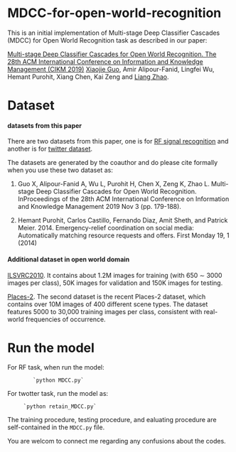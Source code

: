 # MDCC-for-open-world-recognition
This is an initial implementation of Multi-stage Deep Classifier Cascades (MDCC) for Open World Recognition task as described in our paper:

[Multi-stage Deep Classifier Cascades for Open World Recognition. The 28th ACM International Conference on Information and Knowledge Management (CIKM 2019)](https://dl.acm.org/doi/10.1145/3357384.3357981)
[Xiaojie Guo](https://sites.google.com/view/xiaojie-guo-personal-site), Amir Alipour-Fanid, Lingfei Wu, Hemant Purohit, Xiang Chen, Kai Zeng and [Liang Zhao](http://mason.gmu.edu/~lzhao9/).

# Dataset
#### datasets from this paper
There are two datasets from this paper, one is for [RF signal recognition](https://exchangelabsgmu-my.sharepoint.com/:u:/g/personal/xguo7_masonlive_gmu_edu/EUMFyD5TWnFFo7sL0AXWOD0BV-VRQyW9IahE1Gh_OTvl5w?e=PBeoel) and another is for [twitter dataset](https://exchangelabsgmu-my.sharepoint.com/:u:/g/personal/xguo7_masonlive_gmu_edu/EVb5O9TtPzxAnM1-LzkVSjwBfU8mdD5Yw-z0o9p3HWJq9w?e=Qo3gy5). 

The datasets are generated by the coauthor and do please cite formally when you use these two dataset as:

1. Guo X, Alipour-Fanid A, Wu L, Purohit H, Chen X, Zeng K, Zhao L. Multi-stage Deep Classifier Cascades for Open World Recognition. InProceedings of the 28th ACM International Conference on Information and Knowledge Management 2019 Nov 3 (pp. 179-188).

2. Hemant Purohit, Carlos Castillo, Fernando Diaz, Amit Sheth, and Patrick Meier. 2014. Emergency-relief coordination on social media: Automatically matching resource requests and offers. First Monday 19, 1 (2014)

#### Additional dataset in open world domain
[ILSVRC2010](http://www.image-net.org/challenges/LSVRC/2010/#data). It contains about 1.2M images for training (with 650 ∼ 3000 images per class), 50K images for validation and 150K images for testing.

[Places-2](http://places2.csail.mit.edu/download.html). The second dataset is the recent Places-2 dataset, which contains over 10M images of 400 different scene types. The dataset features 5000 to 30,000 training images per class, consistent with real-world frequencies of occurrence. 


# Run the model
For RF task, when run the model:

            `python MDCC.py`
          
For twotter task, run the model as:
  
         `python retain_MDCC.py`

          
The training procedure, testing procedure, and ealuating procedure are self-contained in the `MDCC.py` file.         

You are welcom to connect me regarding any confusions about the codes.
